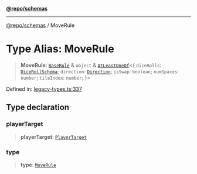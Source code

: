 [**@repo/schemas**](../README.md)

***

[@repo/schemas](../README.md) / MoveRule

# Type Alias: MoveRule

> **MoveRule**: [`BaseRule`](BaseRule.md) & `object` & [`AtLeastOneOf`](AtLeastOneOf.md)\<\{ `diceRolls`: [`DiceRollSchema`](../interfaces/DiceRollSchema.md); `direction`: [`Direction`](../enumerations/Direction.md); `isSwap`: `boolean`; `numSpaces`: `number`; `tileIndex`: `number`; \}\>

Defined in: [legacy-types.ts:337](https://github.com/alexqguo/drinking-board-game-v3/blob/1fd51bdd7d56dd7c938617f9ae2969ed8892dac1/packages/schemas/src/legacy-types.ts#L337)

## Type declaration

### playerTarget

> **playerTarget**: [`PlayerTarget`](PlayerTarget.md)

### type

> **type**: [`MoveRule`](../enumerations/RuleType.md#moverule)
